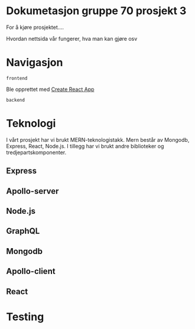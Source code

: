 # Dokumetasjon gruppe 70 prosjekt 3 

For å kjøre prosjektet....

Hvordan nettsida vår fungerer, hva man kan gjøre osv 

# Navigasjon 

`frontend`

Ble opprettet med [Create React App](https://github.com/facebook/create-react-app)


`backend`


# Teknologi 

I vårt prosjekt har vi brukt MERN-teknologistakk. Mern består av Mongodb, Express, React, Node.js. 
I tillegg har vi brukt andre biblioteker og tredjepartskomponenter.

## Express 

## Apollo-server 

## Node.js

## GraphQL

## Mongodb

## Apollo-client


## React 

# Testing 



